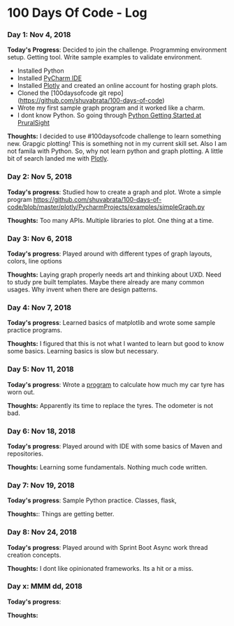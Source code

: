 ﻿# 100 Days Of Code - Log

### Day 1: Nov 4, 2018

**Today's Progress**: Decided to join the challenge. Programming environment setup. Getting tool. Write sample examples to validate environment.
- Installed Python
- Installed [PyCharm IDE](https://www.jetbrains.com/pycharm/)
- Installed [Plotly](https://plot.ly/python/) and created an online account for hosting graph plots.
- Cloned the [100daysofcode git repo] (https://github.com/shuvabrata/100-days-of-code)
- Wrote my first sample graph program and it worked like a charm. 
- I dont know Python. So going through [Python Getting Started at PruralSight](https://app.pluralsight.com/library/courses/python-getting-started/)

**Thoughts:** I decided to use #100daysofcode challenge to learn something new. Grapgic plotting! This is something not in my current skill set. Also I am not famila with Python. So, why not learn python and graph plotting. A little bit of search landed me with [Plotly](https://plot.ly/python/). 

### Day 2: Nov 5, 2018

**Today's progress**: Studied how to create a graph and plot. Wrote a simple program https://github.com/shuvabrata/100-days-of-code/blob/master/plotly/PycharmProjects/examples/simpleGraph.py 

**Thoughts:** Too many APIs. Multiple libraries to plot. One thing at a time. 



### Day 3: Nov 6, 2018

**Today's progress**: Played around with different types of graph layouts, colors, line options

**Thoughts:** Laying graph properly needs art and thinking about UXD. Need to study pre built templates. Maybe there already are many common usages. Why invent when there are design patterns.

### Day 4: Nov 7, 2018

**Today's progress**: Learned basics of matplotlib and wrote some sample practice programs. 

**Thoughts:** I figured that this is not what I wanted to learn but good to know some basics. Learning basics is slow but necessary. 

### Day 5: Nov 11, 2018

**Today's progress**: Wrote a [program](TyreStats/src/com/shuva/tyrestats/TyreStats.java) to calculate how much my car tyre has worn out.

**Thoughts:** Apparently its time to replace the tyres. The odometer is not bad.

### Day 6: Nov 18, 2018

**Today's progress**: Played around with IDE with some basics of Maven and repositories. 

**Thoughts:** Learning some fundamentals. Nothing much code written.

### Day 7: Nov 19, 2018

**Today's progress**: Sample Python practice. Classes, flask, 

**Thoughts:**: Things are getting better.

### Day 8: Nov 24, 2018

**Today's progress**: Played around with Sprint Boot Async work thread creation concepts.

**Thoughts:** I dont like opinionated frameworks. Its a hit or a miss. 

### Day x: MMM dd, 2018

**Today's progress**:

**Thoughts:**
